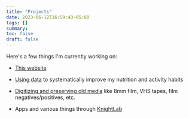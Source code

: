 ```yaml
---
title: "Projects"
date: 2023-06-12T16:59:43-05:00
tags: []
summary:
toc: false
draft: false
---
```


Here's a few things I'm currently working on:

- [This website](/tools/)

- [Using data](http://www.markwk.com/why-people-self-track.html) to systematically improve my nutrition and activity habits

- [Digitizing and preserving old media](https://knightlab.film/) like 8mm film, VHS tapes, film negatives/positives, etc.

- Apps and various things through [KnightLab](https://knightlab.co)